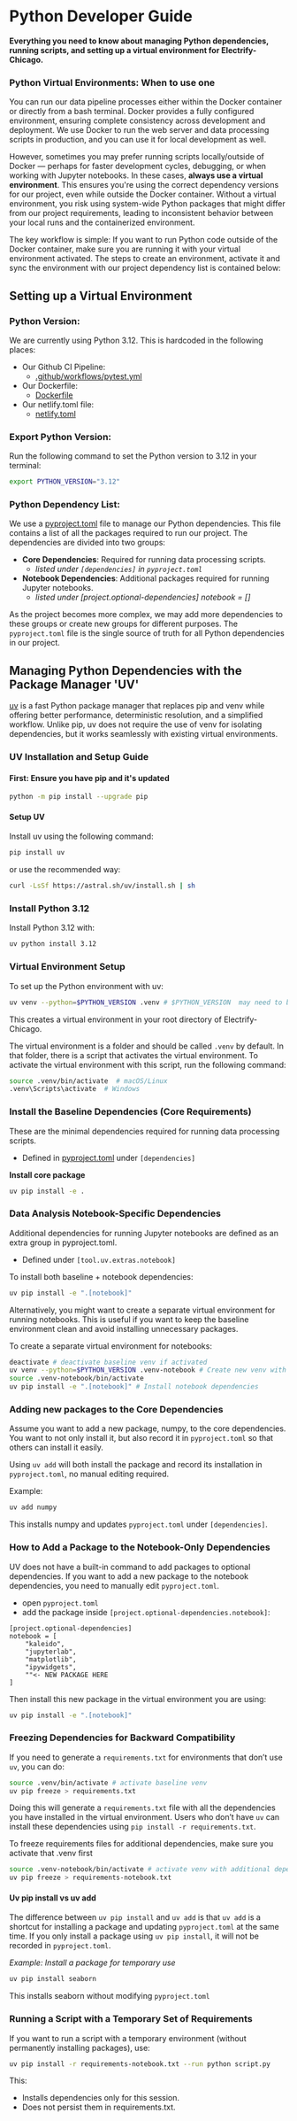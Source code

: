 # Python Developer Guide

**Everything you need to know about managing Python dependencies, running scripts, and setting up a virtual environment for Electrify-Chicago.**

### Python Virtual Environments: When to use one

You can run our data pipeline processes either within the Docker container or directly from a bash terminal. Docker provides a fully configured environment, ensuring complete consistency across development and deployment. We use Docker to run the web server and data processing scripts in production, and you can use it for local development as well.

However, sometimes you may prefer running scripts locally/outside of Docker — perhaps for faster development cycles, debugging, or when working with Jupyter notebooks. In these cases, **always use a virtual environment**. This ensures you're using the correct dependency versions for our project, even while outside the Docker container. Without a virtual environment, you risk using system-wide Python packages that might differ from our project requirements, leading to inconsistent behavior between your local runs and the containerized environment.

The key workflow is simple: If you want to run Python code outside of the Docker container, make sure you are running it with your virtual environment activated. The steps to create an environment, activate it and sync the environment with our project dependency list is contained below:

## Setting up a Virtual Environment

### Python Version:

We are currently using Python 3.12. This is hardcoded in the following places:

- Our Github CI Pipeline:
  - [.github/workflows/pytest.yml](.github/workflows/pytest.yml)
- Our Dockerfile:
  - [Dockerfile](Dockerfile)
- Our netlify.toml file:
  - [netlify.toml](netlify.toml)

### Export Python Version:

Run the following command to set the Python version to 3.12 in your terminal:

```bash
export PYTHON_VERSION="3.12"
```

### Python Dependency List:

We use a [pyproject.toml](pyproject.toml) file to manage our Python dependencies. This file contains a list of all the packages required to run our project. The dependencies are divided into two groups:

- **Core Dependencies**: Required for running data processing scripts.
  - _listed under `[dependencies]` in `pyproject.toml`_
- **Notebook Dependencies**: Additional packages required for running Jupyter notebooks.
  - _listed under [project.optional-dependencies] notebook = []_

As the project becomes more complex, we may add more dependencies to these groups or create new groups for different purposes. The `pyproject.toml` file is the single source of truth for all Python dependencies in our project.

## Managing Python Dependencies with the Package Manager 'UV'

[uv](https://github.com/astral-sh/uv) is a fast Python package manager that replaces pip and venv while offering better performance, deterministic resolution, and a simplified workflow. Unlike pip, uv does not require the use of venv for isolating dependencies, but it works seamlessly with existing virtual environments.

### UV Installation and Setup Guide

#### First: Ensure you have pip and it's updated

```bash
python -m pip install --upgrade pip
```

#### Setup UV

Install uv using the following command:

```bash
pip install uv
```

or use the recommended way:

```bash
curl -LsSf https://astral.sh/uv/install.sh | sh
```

### Install Python 3.12

Install Python 3.12 with:

```bash
uv python install 3.12
```

### Virtual Environment Setup

To set up the Python environment with uv:

```bash
uv venv --python=$PYTHON_VERSION .venv # $PYTHON_VERSION  may need to be 3.12
```

This creates a virtual environment in your root directory of Electrify-Chicago.

The virtual environment is a folder and should be called `.venv` by default. In that folder, there is a script that activates the virtual environment. To activate the virtual environment with this script, run the following command:

```bash
source .venv/bin/activate  # macOS/Linux
.venv\Scripts\activate  # Windows
```

### Install the Baseline Dependencies (Core Requirements)

These are the minimal dependencies required for running data processing scripts.

- Defined in [pyproject.toml](pyproject.toml) under `[dependencies]`

**Install core package**

```bash
uv pip install -e .
```

### Data Analysis Notebook-Specific Dependencies

Additional dependencies for running Jupyter notebooks are defined as an extra group in pyproject.toml.

- Defined under `[tool.uv.extras.notebook]`

To install both baseline + notebook dependencies:

```bash
uv pip install -e ".[notebook]"
```

Alternatively, you might want to create a separate virtual environment for running notebooks. This is useful if you want to keep the baseline environment clean and avoid installing unnecessary packages.

To create a separate virtual environment for notebooks:

```bash
deactivate # deactivate baseline venv if activated
uv venv --python=$PYTHON_VERSION .venv-notebook # Create new venv with different name
source .venv-notebook/bin/activate
uv pip install -e ".[notebook]" # Install notebook dependencies
```

### Adding new packages to the Core Dependencies

Assume you want to add a new package, numpy, to the core dependencies. You want to not only install it, but also record it in `pyproject.toml` so that others can install it easily.

Using `uv add` will both install the package and record its installation in `pyproject.toml`, no manual editing required.

Example:

```bash
uv add numpy
```

This installs numpy and updates `pyproject.toml` under `[dependencies]`.

### How to Add a Package to the Notebook-Only Dependencies

UV does not have a built-in command to add packages to optional dependencies. If you want to add a new package to the notebook dependencies, you need to manually edit `pyproject.toml`.

- open `pyproject.toml`
- add the package inside `[project.optional-dependencies.notebook]`:

```text
[project.optional-dependencies]
notebook = [
    "kaleido",
    "jupyterlab",
    "matplotlib",
    "ipywidgets",
    ""<- NEW PACKAGE HERE
]
```

Then install this new package in the virtual environment you are using:

```bash
uv pip install -e ".[notebook]"
```

### Freezing Dependencies for Backward Compatibility

If you need to generate a `requirements.txt` for environments that don’t use `uv`, you can do:

```bash
source .venv/bin/activate # activate baseline venv
uv pip freeze > requirements.txt
```

Doing this will generate a `requirements.txt` file with all the dependencies you have installed in the virtual environment. Users who don’t have `uv` can install these dependencies using `pip install -r requirements.txt`.

To freeze requirements files for additional dependencies, make sure you activate that .venv first

```bash
source .venv-notebook/bin/activate # activate venv with additional depencies
uv pip freeze > requirements-notebook.txt
```

#### Uv pip install vs uv add

The difference between `uv pip install` and `uv add` is that `uv add` is a shortcut for installing a package and updating `pyproject.toml` at the same time. If you only install a package using `uv pip install`, it will not be recorded in `pyproject.toml`.

_Example: Install a package for temporary use_

```bash
uv pip install seaborn
```

This installs seaborn without modifying `pyproject.toml`

### Running a Script with a Temporary Set of Requirements

If you want to run a script with a temporary environment (without permanently installing packages), use:

```bash
uv pip install -r requirements-notebook.txt --run python script.py
```

This:

- Installs dependencies only for this session.
- Does not persist them in requirements.txt.
